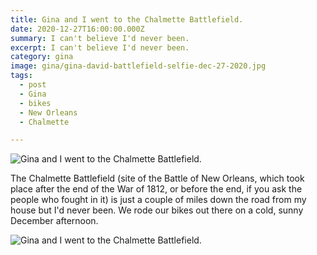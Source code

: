 ```yaml
---
title: Gina and I went to the Chalmette Battlefield.
date: 2020-12-27T16:00:00.000Z
summary: I can't believe I'd never been.
excerpt: I can't believe I'd never been.
category: gina
image: gina/gina-david-battlefield-selfie-dec-27-2020.jpg
tags:
  - post 
  - Gina
  - bikes
  - New Orleans
  - Chalmette

---
```


![Gina and I went to the Chalmette Battlefield.](/static/img/gina/gina-plantation-house-dec-27-2020.jpg "Gina and I went to the Chalmette Battlefield.")

The Chalmette Battlefield (site of the Battle of New Orleans, which took place after the end of the War of 1812, or before the end, if you ask the people who fought in it) is just a couple of miles down the road from my house but I'd never been. We rode our bikes out there on a cold, sunny December afternoon.

![Gina and I went to the Chalmette Battlefield.](/static/img/gina/gina-david-battlefield-selfie-dec-27-2020.jpg "Gina and I went to the Chalmette Battlefield.")